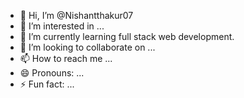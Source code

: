 - 👋 Hi, I’m @Nishantthakur07
- 👀 I’m interested in ...
- 🌱 I’m currently learning full stack web development.
- 💞️ I’m looking to collaborate on ...
- 📫 How to reach me ...
- 😄 Pronouns: ...
- ⚡ Fun fact: ...

<!---
Nishantthakur07/Nishantthakur07 is a ✨ special ✨ repository because its `README.md` (this file) appears on your GitHub profile.
You can click the Preview link to take a look at your changes.
--->
